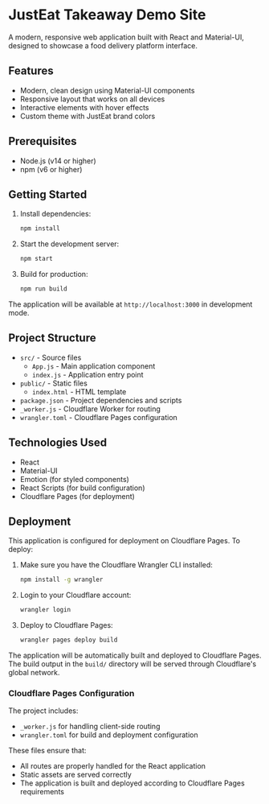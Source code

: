 # JustEat Takeaway Demo Site

A modern, responsive web application built with React and Material-UI, designed to showcase a food delivery platform interface.

## Features

- Modern, clean design using Material-UI components
- Responsive layout that works on all devices
- Interactive elements with hover effects
- Custom theme with JustEat brand colors

## Prerequisites

- Node.js (v14 or higher)
- npm (v6 or higher)

## Getting Started

1. Install dependencies:
   ```bash
   npm install
   ```

2. Start the development server:
   ```bash
   npm start
   ```

3. Build for production:
   ```bash
   npm run build
   ```

The application will be available at `http://localhost:3000` in development mode.

## Project Structure

- `src/` - Source files
  - `App.js` - Main application component
  - `index.js` - Application entry point
- `public/` - Static files
  - `index.html` - HTML template
- `package.json` - Project dependencies and scripts
- `_worker.js` - Cloudflare Worker for routing
- `wrangler.toml` - Cloudflare Pages configuration

## Technologies Used

- React
- Material-UI
- Emotion (for styled components)
- React Scripts (for build configuration)
- Cloudflare Pages (for deployment)

## Deployment

This application is configured for deployment on Cloudflare Pages. To deploy:

1. Make sure you have the Cloudflare Wrangler CLI installed:
   ```bash
   npm install -g wrangler
   ```

2. Login to your Cloudflare account:
   ```bash
   wrangler login
   ```

3. Deploy to Cloudflare Pages:
   ```bash
   wrangler pages deploy build
   ```

The application will be automatically built and deployed to Cloudflare Pages. The build output in the `build/` directory will be served through Cloudflare's global network.

### Cloudflare Pages Configuration

The project includes:
- `_worker.js` for handling client-side routing
- `wrangler.toml` for build and deployment configuration

These files ensure that:
- All routes are properly handled for the React application
- Static assets are served correctly
- The application is built and deployed according to Cloudflare Pages requirements
